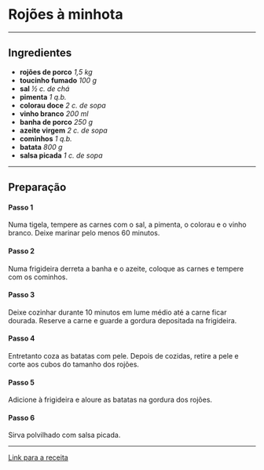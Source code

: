 # Rojões à minhota

---

## Ingredientes
- **rojões de porco**
*1,5 kg*
- **toucinho fumado**
*100 g*
- **sal**
*½ c. de chá*
- **pimenta**
*1 q.b.*
- **colorau doce**
*2 c. de sopa*
- **vinho branco**
*200 ml*
- **banha de porco**
*250 g*
- **azeite virgem**
*2 c. de sopa*
- **cominhos**
*1 q.b.*
- **batata**
*800 g*
- **salsa picada**
*1 c. de sopa*

---

## Preparação

#### Passo 1
Numa tigela, tempere as carnes com o sal, a pimenta, o colorau e o vinho branco. Deixe marinar pelo menos 60 minutos.

#### Passo 2
Numa frigideira derreta a banha e o azeite, coloque as carnes e tempere com os cominhos.

#### Passo 3
Deixe cozinhar durante 10 minutos em lume médio até a carne ficar dourada. Reserve a carne e guarde a gordura depositada na frigideira.

#### Passo 4
Entretanto coza as batatas com pele. Depois de cozidas, retire a pele e corte aos cubos do tamanho dos rojões.

#### Passo 5
Adicione à frigideira e aloure as batatas na gordura dos rojões.

#### Passo 6
Sirva polvilhado com salsa picada.

---

[Link para a receita](https://www.pingodoce.pt/receitas/rojoes/)